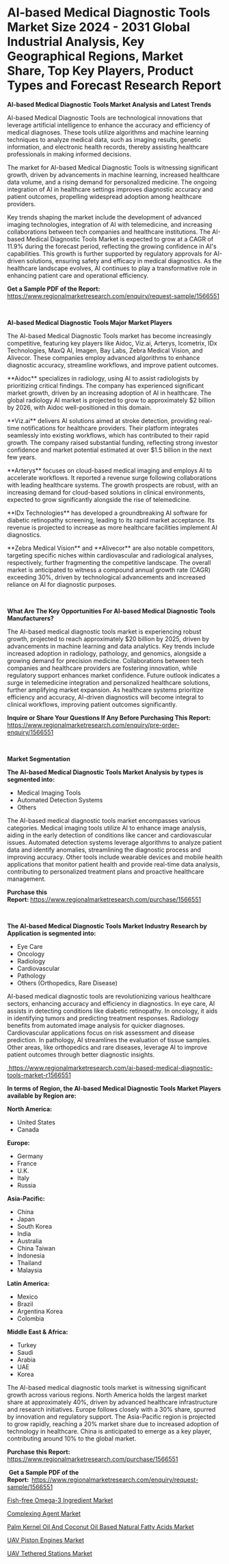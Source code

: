 <p><h1>AI-based Medical Diagnostic Tools Market Size 2024 - 2031 Global Industrial Analysis, Key Geographical Regions, Market Share, Top Key Players, Product Types and Forecast Research Report</h1></p><p><strong>AI-based Medical Diagnostic Tools Market Analysis and Latest Trends</strong></p>
<p><p>AI-based Medical Diagnostic Tools are technological innovations that leverage artificial intelligence to enhance the accuracy and efficiency of medical diagnoses. These tools utilize algorithms and machine learning techniques to analyze medical data, such as imaging results, genetic information, and electronic health records, thereby assisting healthcare professionals in making informed decisions.</p><p>The market for AI-based Medical Diagnostic Tools is witnessing significant growth, driven by advancements in machine learning, increased healthcare data volume, and a rising demand for personalized medicine. The ongoing integration of AI in healthcare settings improves diagnostic accuracy and patient outcomes, propelling widespread adoption among healthcare providers.</p><p>Key trends shaping the market include the development of advanced imaging technologies, integration of AI with telemedicine, and increasing collaborations between tech companies and healthcare institutions. The AI-based Medical Diagnostic Tools Market is expected to grow at a CAGR of 11.9% during the forecast period, reflecting the growing confidence in AI's capabilities. This growth is further supported by regulatory approvals for AI-driven solutions, ensuring safety and efficacy in medical diagnostics. As the healthcare landscape evolves, AI continues to play a transformative role in enhancing patient care and operational efficiency.</p></p>
<p><strong>Get a Sample PDF of the Report:&nbsp;</strong> <a href="https://www.regionalmarketresearch.com/enquiry/request-sample/1566551">https://www.regionalmarketresearch.com/enquiry/request-sample/1566551</a></p>
<p>&nbsp;</p>
<p><strong>AI-based Medical Diagnostic Tools Major Market Players</strong></p>
<p><p>The AI-based Medical Diagnostic Tools market has become increasingly competitive, featuring key players like Aidoc, Viz.ai, Arterys, Icometrix, IDx Technologies, MaxQ AI, Imagen, Bay Labs, Zebra Medical Vision, and Alivecor. These companies employ advanced algorithms to enhance diagnostic accuracy, streamline workflows, and improve patient outcomes.</p><p>**Aidoc** specializes in radiology, using AI to assist radiologists by prioritizing critical findings. The company has experienced significant market growth, driven by an increasing adoption of AI in healthcare. The global radiology AI market is projected to grow to approximately $2 billion by 2026, with Aidoc well-positioned in this domain.</p><p>**Viz.ai** delivers AI solutions aimed at stroke detection, providing real-time notifications for healthcare providers. Their platform integrates seamlessly into existing workflows, which has contributed to their rapid growth. The company raised substantial funding, reflecting strong investor confidence and market potential estimated at over $1.5 billion in the next few years.</p><p>**Arterys** focuses on cloud-based medical imaging and employs AI to accelerate workflows. It reported a revenue surge following collaborations with leading healthcare systems. The growth prospects are robust, with an increasing demand for cloud-based solutions in clinical environments, expected to grow significantly alongside the rise of telemedicine.</p><p>**IDx Technologies** has developed a groundbreaking AI software for diabetic retinopathy screening, leading to its rapid market acceptance. Its revenue is projected to increase as more healthcare facilities implement AI diagnostics.</p><p>**Zebra Medical Vision** and **Alivecor** are also notable competitors, targeting specific niches within cardiovascular and radiological analyses, respectively, further fragmenting the competitive landscape. The overall market is anticipated to witness a compound annual growth rate (CAGR) exceeding 30%, driven by technological advancements and increased reliance on AI for diagnostic purposes.</p></p>
<p>&nbsp;</p>
<p><strong>What Are The Key Opportunities For AI-based Medical Diagnostic Tools Manufacturers?</strong></p>
<p><p>The AI-based medical diagnostic tools market is experiencing robust growth, projected to reach approximately $20 billion by 2025, driven by advancements in machine learning and data analytics. Key trends include increased adoption in radiology, pathology, and genomics, alongside a growing demand for precision medicine. Collaborations between tech companies and healthcare providers are fostering innovation, while regulatory support enhances market confidence. Future outlook indicates a surge in telemedicine integration and personalized healthcare solutions, further amplifying market expansion. As healthcare systems prioritize efficiency and accuracy, AI-driven diagnostics will become integral to clinical workflows, improving patient outcomes significantly.</p></p>
<p><strong>Inquire or Share Your Questions If Any Before Purchasing This Report:</strong> <a href="https://www.regionalmarketresearch.com/enquiry/pre-order-enquiry/1566551">https://www.regionalmarketresearch.com/enquiry/pre-order-enquiry/1566551</a></p>
<p>&nbsp;</p>
<p><strong>Market Segmentation</strong></p>
<p><strong>The AI-based Medical Diagnostic Tools Market Analysis by types is segmented into:</strong></p>
<p><ul><li>Medical Imaging Tools</li><li>Automated Detection Systems</li><li>Others</li></ul></p>
<p><p>The AI-based medical diagnostic tools market encompasses various categories. Medical imaging tools utilize AI to enhance image analysis, aiding in the early detection of conditions like cancer and cardiovascular issues. Automated detection systems leverage algorithms to analyze patient data and identify anomalies, streamlining the diagnostic process and improving accuracy. Other tools include wearable devices and mobile health applications that monitor patient health and provide real-time data analysis, contributing to personalized treatment plans and proactive healthcare management.</p></p>
<p><strong>Purchase this Report:&nbsp;</strong><a href="https://www.regionalmarketresearch.com/purchase/1566551">https://www.regionalmarketresearch.com/purchase/1566551</a></p>
<p>&nbsp;</p>
<p><strong>The AI-based Medical Diagnostic Tools Market Industry Research by Application is segmented into:</strong></p>
<p><ul><li>Eye Care</li><li>Oncology</li><li>Radiology</li><li>Cardiovascular</li><li>Pathology</li><li>Others (Orthopedics, Rare Disease)</li></ul></p>
<p><p>AI-based medical diagnostic tools are revolutionizing various healthcare sectors, enhancing accuracy and efficiency in diagnostics. In eye care, AI assists in detecting conditions like diabetic retinopathy. In oncology, it aids in identifying tumors and predicting treatment responses. Radiology benefits from automated image analysis for quicker diagnoses. Cardiovascular applications focus on risk assessment and disease prediction. In pathology, AI streamlines the evaluation of tissue samples. Other areas, like orthopedics and rare diseases, leverage AI to improve patient outcomes through better diagnostic insights.</p></p>
<p><a href="https://www.regionalmarketresearch.com/ai-based-medical-diagnostic-tools-market-r1566551">&nbsp;https://www.regionalmarketresearch.com/ai-based-medical-diagnostic-tools-market-r1566551</a></p>
<p><strong>In terms of Region, the AI-based Medical Diagnostic Tools Market Players available by Region are:</strong></p>
<p>
    <p> <strong> North America: </strong>
        <ul>
            <li>United States</li>
            <li>Canada</li>
        </ul>
        </p> 
    <p> <strong> Europe: </strong>
        <ul>
            <li>Germany</li>
            <li>France</li>
            <li>U.K.</li>
            <li>Italy</li>
            <li>Russia</li>
        </ul>
        </p> 
    <p> <strong> Asia-Pacific: </strong>
        <ul>
            <li>China</li>
            <li>Japan</li>
            <li>South Korea</li>
            <li>India</li>
            <li>Australia</li>
            <li>China Taiwan</li>
            <li>Indonesia</li>
            <li>Thailand</li>
            <li>Malaysia</li>
        </ul>
        </p> 
    <p> <strong> Latin America: </strong>
        <ul>
            <li>Mexico</li>
            <li>Brazil</li>
            <li>Argentina Korea</li>
            <li>Colombia</li>
        </ul>
        </p> 
    <p> <strong> Middle East & Africa: </strong>
        <ul>
            <li>Turkey</li>
            <li>Saudi</li>
            <li>Arabia</li>
            <li>UAE</li>
            <li>Korea</li>
        </ul>
    </p>
    </p>
<p><p>The AI-based medical diagnostic tools market is witnessing significant growth across various regions. North America holds the largest market share at approximately 40%, driven by advanced healthcare infrastructure and research initiatives. Europe follows closely with a 30% share, spurred by innovation and regulatory support. The Asia-Pacific region is projected to grow rapidly, reaching a 20% market share due to increased adoption of technology in healthcare. China is anticipated to emerge as a key player, contributing around 10% to the global market.</p></p>
<p><strong>Purchase this Report: </strong><a href="https://www.regionalmarketresearch.com/purchase/1566551">https://www.regionalmarketresearch.com/purchase/1566551</a></p>
<p>&nbsp;<strong>Get a Sample PDF of the Report:&nbsp;&nbsp;</strong><a href="https://www.regionalmarketresearch.com/enquiry/request-sample/1566551">https://www.regionalmarketresearch.com/enquiry/request-sample/1566551</a></p>
<p><strong></strong></p>
<p><p><a href="https://github.com/NancyAlvarado586/Market-Research-Report-List-1/blob/main/fish-free-omega-3-ingredient-market.md">Fish-free Omega-3 Ingredient Market</a></p><p><a href="https://www.linkedin.com/pulse/complexing-agent-market-share-size-trends-industry-analysis-yptye?trackingId=2uMvcBjiRj%2BBCE1tMQZ88w%3D%3D">Complexing Agent Market</a></p><p><a href="https://github.com/JubayerMia832/Market-Research-Report-List-1/blob/main/palm-kernel-oil-and-coconut-oil-based-natural-fatty-acids-market.md">Palm Kernel Oil And Coconut Oil Based Natural Fatty Acids Market</a></p><p><a href="https://medium.com/@roypolash599_23949/exploring-uav-piston-engines-market-dynamics-global-trends-and-future-growth-prospects-2024-d70c67ad57f4?postPublishedType=repub">UAV Piston Engines Market</a></p><p><a href="https://medium.com/@roypolash599_23949/what-factors-will-influence-the-uav-tethered-stations-market-in-the-coming-years-d393f3805e9f">UAV Tethered Stations Market</a></p></p>